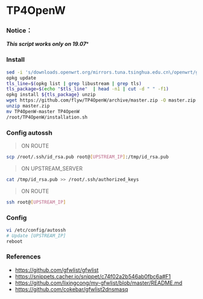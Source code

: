 # TP4OpenW

### Notice：

***This script works only on 19.07****

### Install

```bash
sed -i 's/downloads.openwrt.org/mirrors.tuna.tsinghua.edu.cn\/openwrt/g' /etc/opkg/distfeeds.conf
opkg update
tls_line=$(opkg list | grep libustream | grep tls)
tls_package=$(echo "$tls_line"  | head -n1 | cut -d " " -f1)
opkg install ${tls_package} unzip
wget https://github.com/flyw/TP4OpenW/archive/master.zip -O master.zip
unzip master.zip
mv TP4OpenW-master TP4OpenW
/root/TP4OpenW/installation.sh
```

### Config autossh
> ON ROUTE
  ```bash
  scp /root/.ssh/id_rsa.pub root@[UPSTREAM_IP]:/tmp/id_rsa.pub
  ```
> ON UPSTREAM_SERVER
  ```bash
  cat /tmp/id_rsa.pub >> /root/.ssh/authorized_keys
  ```
> ON ROUTE
  ```bash
  ssh root@[UPSTREAM_IP]
  ```

### Config 

```bash
vi /etc/config/autossh
# Update [UPSTREAM_IP]
reboot
```

### References
* https://github.com/gfwlist/gfwlist
* https://snippets.cacher.io/snippet/c74f02a2b546ab0fbc6a#F1
* https://github.com/lixingcong/my-gfwlist/blob/master/README.md
* https://github.com/cokebar/gfwlist2dnsmasq
